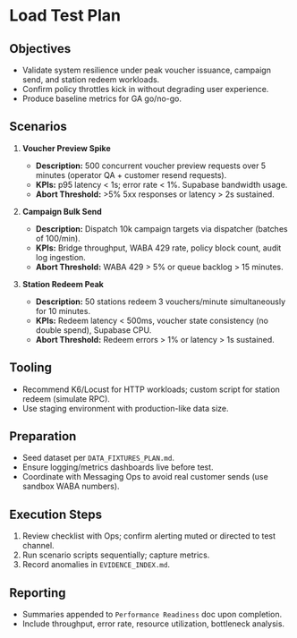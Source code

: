 # Load Test Plan

## Objectives

- Validate system resilience under peak voucher issuance, campaign send, and
  station redeem workloads.
- Confirm policy throttles kick in without degrading user experience.
- Produce baseline metrics for GA go/no-go.

## Scenarios

1. **Voucher Preview Spike**
   - **Description:** 500 concurrent voucher preview requests over 5 minutes
     (operator QA + customer resend requests).
   - **KPIs:** p95 latency < 1s; error rate < 1%. Supabase bandwidth usage.
   - **Abort Threshold:** >5% 5xx responses or latency > 2s sustained.

2. **Campaign Bulk Send**
   - **Description:** Dispatch 10k campaign targets via dispatcher (batches of
     100/min).
   - **KPIs:** Bridge throughput, WABA 429 rate, policy block count, audit log
     ingestion.
   - **Abort Threshold:** WABA 429 > 5% or queue backlog > 15 minutes.

3. **Station Redeem Peak**
   - **Description:** 50 stations redeem 3 vouchers/minute simultaneously for 10
     minutes.
   - **KPIs:** Redeem latency < 500ms, voucher state consistency (no double
     spend), Supabase CPU.
   - **Abort Threshold:** Redeem errors > 1% or latency > 1s sustained.

## Tooling

- Recommend K6/Locust for HTTP workloads; custom script for station redeem
  (simulate RPC).
- Use staging environment with production-like data size.

## Preparation

- Seed dataset per `DATA_FIXTURES_PLAN.md`.
- Ensure logging/metrics dashboards live before test.
- Coordinate with Messaging Ops to avoid real customer sends (use sandbox WABA
  numbers).

## Execution Steps

1. Review checklist with Ops; confirm alerting muted or directed to test
   channel.
2. Run scenario scripts sequentially; capture metrics.
3. Record anomalies in `EVIDENCE_INDEX.md`.

## Reporting

- Summaries appended to `Performance Readiness` doc upon completion.
- Include throughput, error rate, resource utilization, bottleneck analysis.
